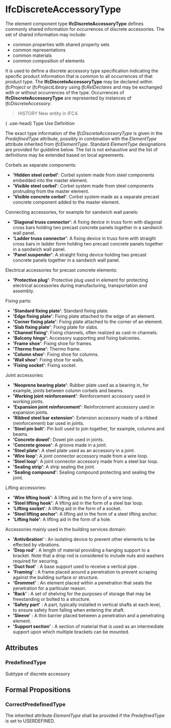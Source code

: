 # IfcDiscreteAccessoryType

The element component type **IfcDiscreteAccessoryType** defines commonly shared information for occurrences of discrete accessories. The set of shared information may include:

* common properties with shared property sets
* common representations
* common materials
* common composition of elements

<!-- end of short definition -->

It is used to define a discrete accessory type specification indicating the specific product information that is common to all occurrences of that product type. The **IfcDiscreteAccessoryType** may be declared within _IfcProject_ or _IfcProjectLibrary_ using _IfcRelDeclares_ and may be exchanged with or without occurrences of the type. Occurrences of **IfcDiscreteAccessoryType** are represented by instances of _IfcDiscreteAccessory_.

> HISTORY New entity in IFC4.

{ .use-head}
Type Use Definition

The exact type information of the _IfcDiscreteAccessoryType_ is given in the _PredefinedType_ attribute, possibly in combination with the _ElementType_ attribute inherited from _IfcElementType_. Standard _ElementType_ designations are provided for guideline below. The list is not exhaustive and the list of definitions may be extended based on local agreements.

Corbels as separate components:

* **'Hidden steel corbel'**: Corbel system made from steel components embedded into the master element.
* **'Visible steel corbel'**: Corbel system made from steel components protruding from the master element.
* **'Visible concrete corbel'**: Corbel system made as a separate precast concrete component added to the master element.

Connecting accessories, for example for sandwich wall panels:

* **'Diagonal truss connector'**: A fixing device in truss form with diagonal cross bars holding two precast concrete panels together in a sandwich wall panel.
* **'Ladder truss connector'**: A fixing device in truss form with straight cross bars in ladder form holding two precast concrete panels together in a sandwich wall panel.
* **'Panel suspender'**: A straight fixing device holding two precast concrete panels together in a sandwich wall panel.

Electrical accessories for precast concrete elements:

* **'Protective plug'**: Protective plug used in element for protecting electrical accessories during manufacturing, transportation and assembly.

Fixing parts:

* **'Standard fixing plate'**: Standard fixing plate.
* **'Edge fixing plate'**: Fixing plate attached to the edge of an element.
* **'Corner fixing plate'**: Fixing plate attached to the corner of an element.
* **'Slab fixing plate'**: Fixing plate for slabs.
* **'Channel fixing'**: Fixing channels, often realized as cast-in channels.
* **'Balcony hinge'**: Accessory supporting and fixing balconies.
* **'Frame shoe'**: Fixing shoe for frames.
* **'Thermo frame'**: Thermo frame.
* **'Column shoe'**: Fixing shoe for columns.
* **'Wall shoe'**: Fixing shoe for walls.
* **'Fixing socket'**: Fixing socket.

Joint accessories:

* **'Neoprene bearing plate'**: Rubber plate used as a bearing in, for example, joints between column corbels and beams.
* **'Working joint reinforcement'**: Reinforcement accessory used in working joints.
* **'Expansion joint reinforcement'**: Reinforcement accessory used in expansion joints.
* **'Ribbed steel bar extension'**: Extension accessory made of a ribbed (reinforcement) bar used in joints.
* **'Steel pin bolt'**: Pin bolt used to join together, for example, columns and beams.
* **'Concrete dowel'**: Dowel pin used in joints.
* **'Concrete groove'**: A groove made in a joint.
* **'Steel plate'**: A steel plate used as an accessory in a joint.
* **'Wire loop'**: A joint connector accessory made from a wire loop.
* **'Steel loop'**: A joint connector accessory made from a steel bar loop.
* **'Sealing strip'**: A strip sealing the joint.
* **'Sealing compound'**: Sealing compound protecting and sealing the joint.

Lifting accessories:

* **'Wire lifting hook'**: A lifting aid in the form of a wire loop.
* **'Steel lifting hook'**: A lifting aid in the form of a steel bar loop.
* **'Lifting socket'**: A lifting aid in the form of a socket.
* **'Steel lifting anchor'**: A lifting aid in the form of a steel lifting anchor.
* **'Lifting hole'**: A lifting aid in the form of a hole.

Accessories mainly used in the building services domain:

* **'Antivibration'** : An isolating device to prevent other elements to be effected by vibrations.
* **'Drop rod'** : A length of material providing a hanging support to a bracket. Note that a drop rod is considered to include nuts and washers required for securing.
* **'Duct foot'** : A base support used to receive a vertical pipe .
* **'Framing'** : A frame placed around a penetration to prevent scraping against the building surface or structure.
* **'Grommet'** : An element placed within a penetration that seals the penetration for a particular reason.
* **'Rack'** : A set of shelving for the purposes of storage that may be freestanding or bolted to a structure.
* **'Safety part'** : A part, typically installed in vertical shafts at each level, to ensure safety from falling when entering the shaft.
* **'Sleeve'** : A thin barrier placed between a penetration and a penetrating element.
* **'Support section'** : A section of material that is used as an intermediate support upon which multiple brackets can be mounted.

## Attributes

### PredefinedType
Subtype of discrete accessory

## Formal Propositions

### CorrectPredefinedType
The inherited attribute _ElementType_ shall be provided if the _PredefinedType_ is set to USERDEFINED.
